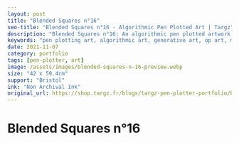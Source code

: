 ```yaml
---
layout: post
title: "Blended Squares n°16"
seo-title: "Blended Squares n°16 - Algorithmic Pen Plotted Art | Targz"
description: "Blended Squares n°16: An algorithmic pen plotted artwork featuring geometric patterns. 42 x 59.4cm non archival ink on Bristol paper."
keywords: "pen plotting art, algorithmic art, generative art, op art, mathematical art, geometric patterns, bristol paper, precision plotting"
date: 2021-11-07
category: portfolio
tags: [pen-plotter, art]
image: /assets/images/blended-squares-n-16-preview.webp
size: "42 x 59.4cm"
support: "Bristol"
ink: "Non Archival Ink"
original_url: https://shop.targz.fr/blogs/targz-pen-plotter-portfolio/blended-squares-n-16
---
```


# Blended Squares n°16

